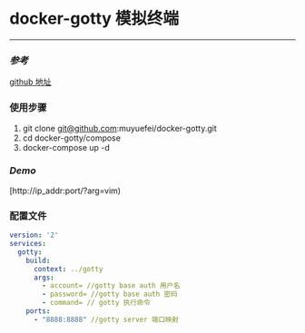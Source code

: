 # docker-gotty 模拟终端

***

### *参考*
[github 地址](https://github.com/yudai/gotty)

### **使用步骤**
1. git clone git@github.com:muyuefei/docker-gotty.git
2. cd docker-gotty/compose
3. docker-compose up -d

### *Demo*
[http://ip_addr:port/?arg=vim)

### **配置文件**
```yaml
version: '2'
services:
  gotty:
    build:
      context: ../gotty
      args:
        - account= //gotty base auth 用户名
        - password= //gotty base auth 密码
        - command= // gotty 执行命令
    ports:
      - "8888:8888" //gotty server 端口映射
```
